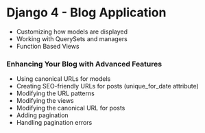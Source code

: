 # Django 4 - Blog Application
- Customizing how models are displayed
- Working with QuerySets and managers
- Function Based Views

### Enhancing Your Blog with Advanced Features
- Using canonical URLs for models
- Creating SEO-friendly URLs for posts (unique_for_date attribute)
- Modifying the URL patterns
- Modifying the views
- Modifying the canonical URL for posts
- Adding pagination
- Handling pagination errors